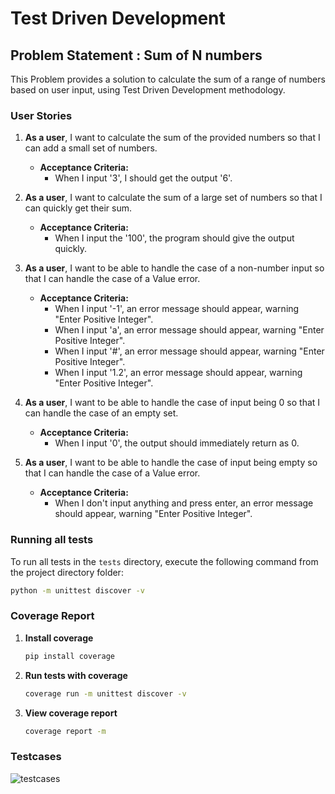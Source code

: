 # Test Driven Development

## Problem Statement : Sum of N numbers
This Problem provides a solution to calculate the sum of a range of numbers based on user input, using Test Driven Development methodology.

### User Stories

1. **As a user**, I want to calculate the sum of the provided numbers so that I can add a small set of numbers.
    - **Acceptance Criteria:**
        - When I input '3', I should get the output '6'.

2. **As a user**, I want to calculate the sum of a large set of numbers so that I can quickly get their sum.
    - **Acceptance Criteria:**
        - When I input the '100', the program should give the output quickly.

3. **As a user**, I want to be able to handle the case of a non-number input so that I can handle the case of a Value error.
    - **Acceptance Criteria:**
        - When I input '-1', an error message should appear, warning "Enter Positive Integer".
        - When I input 'a', an error message should appear, warning "Enter Positive Integer".
        - When I input '#', an error message should appear, warning "Enter Positive Integer".
        - When I input '1.2', an error message should appear, warning "Enter Positive Integer".

4. **As a user**, I want to be able to handle the case of input being 0 so that I can handle the case of an empty set.
    - **Acceptance Criteria:**
        - When I input '0', the output should immediately return as 0.

5. **As a user**, I want to be able to handle the case of input being empty so that I can handle the case of a Value error.
    - **Acceptance Criteria:**
        - When I don't input anything and press enter, an error message should appear, warning "Enter Positive Integer".
### Running all tests

To run all tests in the `tests` directory, execute the following command from the project directory folder:

```bash
python -m unittest discover -v
```

### Coverage Report

1. **Install coverage**
   ```bash
   pip install coverage
   ```

2. **Run tests with coverage**
   ```bash
   coverage run -m unittest discover -v
   ```

3. **View coverage report**
   ```bash
   coverage report -m
   ```

### Testcases

![testcases](https://github.com/ShrustigaSR/TDD-Sum-of-N-Numbers/assets/53357626/c935bd03-4d40-402a-a027-0b4411ec21cd)
